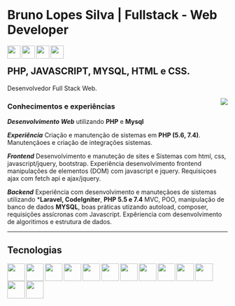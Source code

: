 # Bruno Lopes Silva | Fullstack - Web Developer

<div class="icons">
  <a href="https://www.linkedin.com/in/bruno-silva-6401aa24b/">
    <img align="left" height="30" src="https://cdn.jsdelivr.net/gh/devicons/devicon/icons/linkedin/linkedin-original.svg" />
  </a>
  <a href="mailto:brunolopessilva34@gmail.com">
    <img align="left" height="30" src="https://cdn-icons-png.flaticon.com/512/281/281769.png" />
  </a>
  <a href="https://www.instagram.com/brunosilva_brn/">
    <img align="left" height="30" src="https://cdn-icons-png.flaticon.com/512/2111/2111463.png" />
  </a>
  <a href="https://github.com/brunosilvabrn">
    <img align="left" height="30" src="https://cdn.jsdelivr.net/gh/devicons/devicon/icons/github/github-original.svg" />
  </a>
</div>

<br>

## PHP, JAVASCRIPT, MYSQL, HTML e CSS.

Desenvolvedor Full Stack Web. 

<img align="right" src="https://thumbs.gfycat.com/HeavyLiquidAnnelid-size_restricted.gif" />

### Conhecimentos e experiências

***Desenvolvimento Web*** utilizando **PHP** e **Mysql**

***Experiência*** Criação e manutenção de sistemas em **PHP (5.6, 7.4)**. Manutençãoes e criação de integrações sistemas. 

***Frontend*** Desenvolvimento e manuteção de sites e Sistemas com html, css, javascript/jquery, bootstrap.
Experiência desenvolvimento frontend manipulações de elementos (DOM) com javascript e jquery.
Requisiçoes ajax com fetch api e ajax/jquery.

***Backend*** Experiência com desenvolvimento e manuteçãoes de sistemas utilizando ***Laravel, CodeIgniter**, **PHP 5.5 e 7.4** MVC, POO, manipulação de banco de dados **MYSQL**, boas práticas utizando autoload, composer, requisições assícronas com Javascript. Expêriencia com desenvolvimento de algoritimos e estrutura de dados.
<hr>

## Tecnologias

<div class="icons">
  <img align="left" height="40" src="https://cdn.jsdelivr.net/gh/devicons/devicon/icons/html5/html5-original.svg" />
  <img align="left" height="40" src="https://cdn.jsdelivr.net/gh/devicons/devicon/icons/css3/css3-original.svg" />
  <img align="left" height="40" src="https://cdn.jsdelivr.net/gh/devicons/devicon/icons/javascript/javascript-original.svg" />
  <img align="left" height="40" src="https://cdn.jsdelivr.net/gh/devicons/devicon/icons/php/php-original.svg" />
  <img align="left" height="40" src="https://cdn.jsdelivr.net/gh/devicons/devicon/icons/mysql/mysql-original-wordmark.svg" />
<!--   <img align="left" height="35" src="https://cdn.jsdelivr.net/gh/devicons/devicon/icons/java/java-original.svg" /> -->
  <img align="left" height="40" src="https://cdn.jsdelivr.net/gh/devicons/devicon/icons/bootstrap/bootstrap-original.svg" />
  <img align="left" height="40" src="https://cdn.jsdelivr.net/gh/devicons/devicon/icons/git/git-original.svg" />
  <img align="left" height="40" src="https://cdn.jsdelivr.net/gh/devicons/devicon/icons/github/github-original-wordmark.svg" />
  
  <img align="left" height="40" src="https://cdn.jsdelivr.net/gh/devicons/devicon/icons/laravel/laravel-plain-wordmark.svg" />
  <img align="left" height="40" src="https://cdn.jsdelivr.net/gh/devicons/devicon/icons/codeigniter/codeigniter-plain.svg" />
  <img align="left" height="40" src="https://cdn.jsdelivr.net/gh/devicons/devicon/icons/bitbucket/bitbucket-original-wordmark.svg" />
  <img align="left" height="40" src="https://cdn.jsdelivr.net/gh/devicons/devicon/icons/jquery/jquery-original-wordmark.svg" />
  <img align="left" height="40" src="https://cdn.jsdelivr.net/gh/devicons/devicon/icons/vscode/vscode-original.svg" />
  
<!--   <img align="left" height="35" src="https://cdn.worldvectorlogo.com/logos/sublime-text.svg" /> -->
</div>

<!-- ### Hi there 👋 -->

<!--
**brunosilvabrn/brunosilvabrn** is a ✨ _special_ ✨ repository because its `README.md` (this file) appears on your GitHub profile.

Here are some ideas to get you started:

- 🔭 I’m currently working on ...
- 🌱 I’m currently learning ...
- 👯 I’m looking to collaborate on ...
- 🤔 I’m looking for help with ...
- 💬 Ask me about ...
- 📫 How to reach me: ...
- 😄 Pronouns: ...
- ⚡ Fun fact: ...
-->
